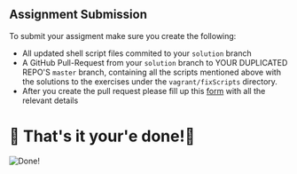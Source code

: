 ## Assignment Submission
To submit your assigment make sure you create the following:
- All updated shell script files commited to your `solution` branch
- A GitHub Pull-Request from your `solution` branch to YOUR DUPLICATED REPO'S `master` branch, containing all the scripts mentioned above with the solutions to the exercises under the `vagrant/fixScripts` directory.
- After you create the pull request please fill up this [form](https://forms.gle/oGG3MwWx2Xr38Wq19) with all the relevant details

# 🏁 That's it your'e done!🏁 

![Done!](https://media.giphy.com/media/yE72eDy7lj3JS/giphy.gif)

